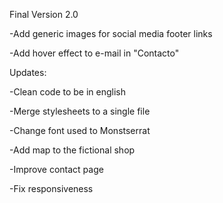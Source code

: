 <p>Final Version 2.0</p>
<p>-Add generic images for social media footer links</p>
<p>-Add hover effect to e-mail in "Contacto"</p>
<p>Updates:</p>
<p>-Clean code to be in english</p>
<p>-Merge stylesheets to a single file</p>
<p>-Change font used to Monstserrat</p>
<p>-Add map to the fictional shop</p>
<p>-Improve contact page</p>
<p>-Fix responsiveness</p>
